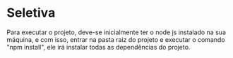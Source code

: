 # Seletiva

Para executar o projeto, deve-se inicialmente ter o node js instalado na sua máquina, e com isso, entrar na pasta raiz do projeto e executar o comando "npm install", ele irá instalar todas as dependências do projeto.
